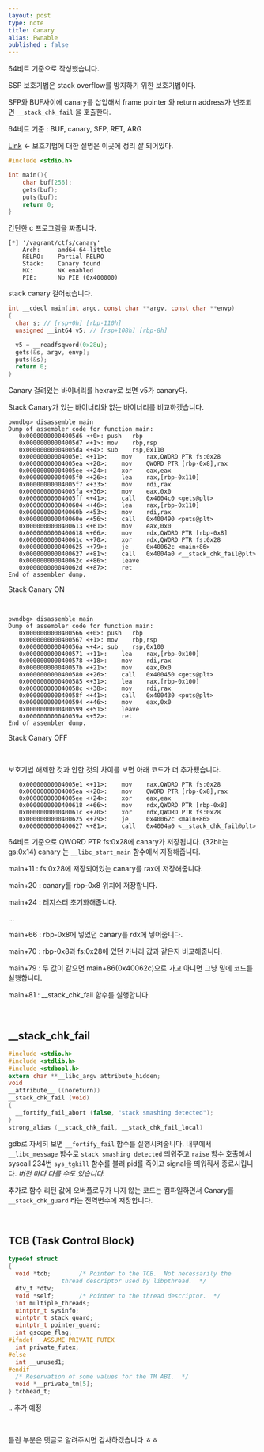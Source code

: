 ```yaml
---
layout: post
type: note
title: Canary
alias: Pwnable
published : false
---
```


64비트 기준으로 작성했습니다.

SSP 보호기법은 stack overflow를 방지하기 위한 보호기법이다.

SFP와 BUF사이에 canary를 삽입해서 frame pointer 와 return address가 변조되면 `__stack_chk_fail` 을 호출한다.

64비트 기준 : BUF, canary, SFP, RET, ARG

[Link](https://bpsecblog.wordpress.com/2016/05/16/memory_protect_linux_1/) <- 보호기법에 대한 설명은 이곳에 정리 잘 되어있다.

```c
#include <stdio.h>

int main(){
	char buf[256];
	gets(buf);
	puts(buf);
	return 0;
}
```

간단한 c 프로그램을 짜줍니다.

```
[*] '/vagrant/ctfs/canary'
    Arch:     amd64-64-little
    RELRO:    Partial RELRO
    Stack:    Canary found
    NX:       NX enabled
    PIE:      No PIE (0x400000)
```

stack canary 걸어놨습니다.

```c
int __cdecl main(int argc, const char **argv, const char **envp)
{
  char s; // [rsp+0h] [rbp-110h]
  unsigned __int64 v5; // [rsp+108h] [rbp-8h]

  v5 = __readfsqword(0x28u);
  gets(&s, argv, envp);
  puts(&s);
  return 0;
}
```

Canary 걸려있는 바이너리를 hexray로 보면 v5가 canary다.

Stack Canary가 있는 바이너리와 없는 바이너리를 비교하겠습니다.

```
pwndbg> disassemble main
Dump of assembler code for function main:
   0x00000000004005d6 <+0>:	push   rbp
   0x00000000004005d7 <+1>:	mov    rbp,rsp
   0x00000000004005da <+4>:	sub    rsp,0x110
   0x00000000004005e1 <+11>:	mov    rax,QWORD PTR fs:0x28
   0x00000000004005ea <+20>:	mov    QWORD PTR [rbp-0x8],rax
   0x00000000004005ee <+24>:	xor    eax,eax
   0x00000000004005f0 <+26>:	lea    rax,[rbp-0x110]
   0x00000000004005f7 <+33>:	mov    rdi,rax
   0x00000000004005fa <+36>:	mov    eax,0x0
   0x00000000004005ff <+41>:	call   0x4004c0 <gets@plt>
   0x0000000000400604 <+46>:	lea    rax,[rbp-0x110]
   0x000000000040060b <+53>:	mov    rdi,rax
   0x000000000040060e <+56>:	call   0x400490 <puts@plt>
   0x0000000000400613 <+61>:	mov    eax,0x0
   0x0000000000400618 <+66>:	mov    rdx,QWORD PTR [rbp-0x8]
   0x000000000040061c <+70>:	xor    rdx,QWORD PTR fs:0x28
   0x0000000000400625 <+79>:	je     0x40062c <main+86>
   0x0000000000400627 <+81>:	call   0x4004a0 <__stack_chk_fail@plt>
   0x000000000040062c <+86>:	leave
   0x000000000040062d <+87>:	ret
End of assembler dump.
```

Stack Canary ON

<br />

```
pwndbg> disassemble main
Dump of assembler code for function main:
   0x0000000000400566 <+0>:	push   rbp
   0x0000000000400567 <+1>:	mov    rbp,rsp
   0x000000000040056a <+4>:	sub    rsp,0x100
   0x0000000000400571 <+11>:	lea    rax,[rbp-0x100]
   0x0000000000400578 <+18>:	mov    rdi,rax
   0x000000000040057b <+21>:	mov    eax,0x0
   0x0000000000400580 <+26>:	call   0x400450 <gets@plt>
   0x0000000000400585 <+31>:	lea    rax,[rbp-0x100]
   0x000000000040058c <+38>:	mov    rdi,rax
   0x000000000040058f <+41>:	call   0x400430 <puts@plt>
   0x0000000000400594 <+46>:	mov    eax,0x0
   0x0000000000400599 <+51>:	leave
   0x000000000040059a <+52>:	ret
End of assembler dump.
```

Stack Canary OFF

<br />

보호기법 해제한 것과 안한 것의 차이를 보면 아래 코드가 더 추가됐습니다.

```
   0x00000000004005e1 <+11>:	mov    rax,QWORD PTR fs:0x28
   0x00000000004005ea <+20>:	mov    QWORD PTR [rbp-0x8],rax
   0x00000000004005ee <+24>:	xor    eax,eax
   0x0000000000400618 <+66>:	mov    rdx,QWORD PTR [rbp-0x8]
   0x000000000040061c <+70>:	xor    rdx,QWORD PTR fs:0x28
   0x0000000000400625 <+79>:	je     0x40062c <main+86>
   0x0000000000400627 <+81>:	call   0x4004a0 <__stack_chk_fail@plt>
```

64비트 기준으로 QWORD PTR fs:0x28에 canary가 저장됩니다. (32bit는 gs:0x14) canary 는 `__libc_start_main` 함수에서 지정해줍니다. 

main+11 : fs:0x28에 저장되어있는 canary를 rax에 저장해줍니다.

main+20 : canary를 rbp-0x8 위치에 저장합니다. 

main+24 : 레지스터 초기화해줍니다.

...

main+66 : rbp-0x8에 넣었던 canary를 rdx에 넣어줍니다.

main+70 : rbp-0x8과 fs:0x28에 있던 카나리 값과 같은지 비교해줍니다.

main+79 : 두 값이 같으면 main+86(0x40062c)으로 가고 아니면 그냥 밑에 코드를 실행합니다.

main+81 : __stack_chk_fail 함수를 실행합니다.

<br />

## __stack_chk_fail

```c
#include <stdio.h>
#include <stdlib.h>
#include <stdbool.h>
extern char **__libc_argv attribute_hidden;
void
__attribute__ ((noreturn))
__stack_chk_fail (void)
{
  __fortify_fail_abort (false, "stack smashing detected");
}
strong_alias (__stack_chk_fail, __stack_chk_fail_local)
```

gdb로 자세히 보면 `__fortify_fail` 함수를 실행시켜줍니다. 내부에서  `__libc_message` 함수로 `stack smashing detected`  띄워주고 `raise` 함수 호출해서 syscall 234번 `sys_tgkill` 함수를 불러 pid를 죽이고 signal을 띄워줘서 종료시킵니다. *버전 마다 다를 수도 있습니다.*

추가로 함수 리턴 값에 오버플로우가 나지 않는 코드는 컴파일하면서 Canary를 `__stack_chk_guard` 라는 전역변수에 저장합니다.

<br />

## TCB (Task Control Block)



```c
typedef struct
{
  void *tcb;		/* Pointer to the TCB.  Not necessarily the
			   thread descriptor used by libpthread.  */
  dtv_t *dtv;
  void *self;		/* Pointer to the thread descriptor.  */
  int multiple_threads;
  uintptr_t sysinfo;
  uintptr_t stack_guard;
  uintptr_t pointer_guard;
  int gscope_flag;
#ifndef __ASSUME_PRIVATE_FUTEX
  int private_futex;
#else
  int __unused1;
#endif
  /* Reservation of some values for the TM ABI.  */
  void *__private_tm[5];
} tcbhead_t;
```



.. 추가 예정

<br />

틀린 부분은 댓글로 알려주시면 감사하겠습니다 ㅎㅎ